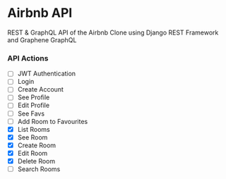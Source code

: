 # Airbnb API

REST & GraphQL API of the Airbnb Clone using Django REST Framework and Graphene GraphQL

### API Actions

- [ ] JWT Authentication
- [ ] Login
- [ ] Create Account
- [ ] See Profile
- [ ] Edit Profile
- [ ] See Favs
- [ ] Add Room to Favourites
- [x] List Rooms
- [x] See Room
- [x] Create Room
- [x] Edit Room
- [x] Delete Room
- [ ] Search Rooms